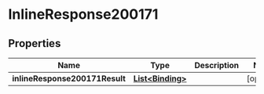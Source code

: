 # InlineResponse200171

## Properties
Name | Type | Description | Notes
------------ | ------------- | ------------- | -------------
**inlineResponse200171Result** | [**List&lt;Binding&gt;**](Binding.md) |  |  [optional]
